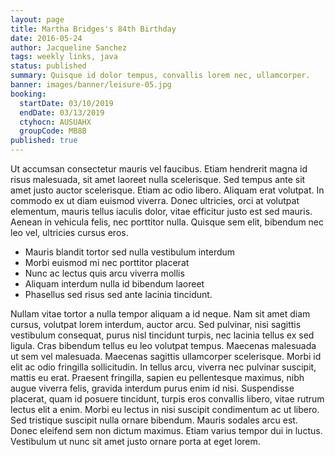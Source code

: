 ```yaml
---
layout: page
title: Martha Bridges's 84th Birthday
date: 2016-05-24
author: Jacqueline Sanchez
tags: weekly links, java
status: published
summary: Quisque id dolor tempus, convallis lorem nec, ullamcorper.
banner: images/banner/leisure-05.jpg
booking:
  startDate: 03/10/2019
  endDate: 03/13/2019
  ctyhocn: AUSUAHX
  groupCode: MB8B
published: true
---
```

Ut accumsan consectetur mauris vel faucibus. Etiam hendrerit magna id risus malesuada, sit amet laoreet nulla scelerisque. Sed tempus ante sit amet justo auctor scelerisque. Etiam ac odio libero. Aliquam erat volutpat. In commodo ex ut diam euismod viverra. Donec ultricies, orci at volutpat elementum, mauris tellus iaculis dolor, vitae efficitur justo est sed mauris. Aenean in vehicula felis, nec porttitor nulla. Quisque sem elit, bibendum nec leo vel, ultricies cursus eros.

* Mauris blandit tortor sed nulla vestibulum interdum
* Morbi euismod mi nec porttitor placerat
* Nunc ac lectus quis arcu viverra mollis
* Aliquam interdum nulla id bibendum laoreet
* Phasellus sed risus sed ante lacinia tincidunt.

Nullam vitae tortor a nulla tempor aliquam a id neque. Nam sit amet diam cursus, volutpat lorem interdum, auctor arcu. Sed pulvinar, nisi sagittis vestibulum consequat, purus nisl tincidunt turpis, nec lacinia tellus ex sed ligula. Cras bibendum tellus eu leo volutpat tempus. Maecenas malesuada ut sem vel malesuada. Maecenas sagittis ullamcorper scelerisque. Morbi id elit ac odio fringilla sollicitudin.
In tellus arcu, viverra nec pulvinar suscipit, mattis eu erat. Praesent fringilla, sapien eu pellentesque maximus, nibh augue viverra felis, gravida interdum purus enim id nisi. Suspendisse placerat, quam id posuere tincidunt, turpis eros convallis libero, vitae rutrum lectus elit a enim. Morbi eu lectus in nisi suscipit condimentum ac ut libero. Sed tristique suscipit nulla ornare bibendum. Mauris sodales arcu est. Donec eleifend sem non dictum maximus. Etiam varius tempor dui in luctus. Vestibulum ut nunc sit amet justo ornare porta at eget lorem.
